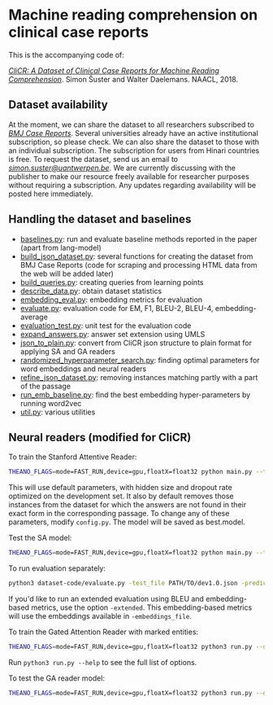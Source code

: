 # Machine reading comprehension on clinical case reports


This is the accompanying code of:

 *[CliCR: A Dataset of Clinical Case Reports for Machine Reading Comprehension](http://arxiv.org)*. Simon Šuster and Walter Daelemans. NAACL, 2018.


## Dataset availability

At the moment, we can share the dataset to all researchers subscribed to *[BMJ Case Reports](http://casereports.bmj.com/)*. Several universities already have an active institutional subscription, so please check. We can also share the dataset to those with an individual subscription. The subscription for users from Hinari countries is free. To request the dataset, send us an email to *[simon.suster@uantwerpen.be]()*. We are currently discussing with the publisher to make our resource freely available for researcher purposes without requiring a subscription. Any updates regarding availability will be posted here immediately.

## Handling the dataset and baselines

* [baselines.py](dataset-code/baselines.py): run and evaluate baseline methods reported in the paper (apart from lang-model)
* [build_json_dataset.py](dataset-code/build_json_dataset.py): several functions for creating the dataset from BMJ Case Reports (code for scraping and processing HTML data from the web will be added later)
* [build_queries.py](dataset-code/build_queries.py): creating queries from learning points
* [describe_data.py](dataset-code/describe_data.py): obtain dataset statistics
* [embedding_eval.py](dataset-code/embedding_eval.py): embedding metrics for evaluation
* [evaluate.py](dataset-code/evaluate.py): evaluation code for EM, F1, BLEU-2, BLEU-4, embedding-average
* [evaluation_test.py](dataset-code/evaluation_test.py): unit test for the evaluation code
* [expand_answers.py](dataset-code/expand_answers.py): answer set extension using UMLS 
* [json_to_plain.py](dataset-code/json_to_plain.py): convert from CliCR json structure to plain format for applying SA and GA readers
* [randomized_hyperparameter_search.py](dataset-code/randomized_hyperparameter_search.py): finding optimal parameters for word embeddings and neural readers
* [refine_json_dataset.py](dataset-code/refine_json_dataset.py): removing instances matching partly with a part of the passage
* [run_emb_baseline.py](dataset-code/run_emb_baseline.py): find the best embedding hyper-parameters by running word2vec
* [util.py](dataset-code/util.py): various utilities

## Neural readers (modified for CliCR)

To train the Stanford Attentive Reader:
```sh
THEANO_FLAGS=mode=FAST_RUN,device=gpu,floatX=float32 python main.py --train_file PATH/TO/train1.0.json --dev_file PATH/TO/dev1.0.json --embedding_file PATH/TO/embeddings  --log_file best.log --att_output False
```
This will use default parameters, with hidden size and dropout rate optimized on the development set. It also by default removes those instances from the dataset for which the answers are not found in their exact form in the corresponding passage. To change any of these parameters, modify `config.py`. The model will be saved as best.model.

Test the SA model:
```sh
THEANO_FLAGS=mode=FAST_RUN,device=gpu,floatX=float32 python main.py --test_only True --pre_trained best.model --train_file PATH/TO/train1.0.json --dev_file PATH/TO/test1.0.json --embedding_file PATH/TO/embeddings --log_file best.test.log
```

To run evaluation separately:
```sh
python3 dataset-code/evaluate.py -test_file PATH/TO/dev1.0.json -prediction_file predictions -embeddings_file PATH/TO/embeddings -downcase -extended
```
If you'd like to run an extended evaluation using BLEU and embedding-based metrics, use the option `-extended`. This embedding-based metrics will use the embeddings available in `-embeddings_file`.


To train the Gated Attention Reader with marked entities:
```sh
THEANO_FLAGS=mode=FAST_RUN,device=gpu,floatX=float32 python3 run.py --dataset clicr_plain --mode 1 --nhidden 67 --dropout 0.4 --use_feat 1 --data_path PATH/TO/dataset_plain/ent/gareader/ --experiments_path experiments/
```
Run `python3 run.py --help` to see the full list of options.

To test the GA reader model:

```sh
THEANO_FLAGS=mode=FAST_RUN,device=gpu,floatX=float32 python3 run.py --dataset clicr_plain --mode 2 --nhidden 67 --dropout 0.4 --use_feat 1 --data_path PATH/TO/dataset_plain/ent/gareader/ --experiments_path experiments/
```
